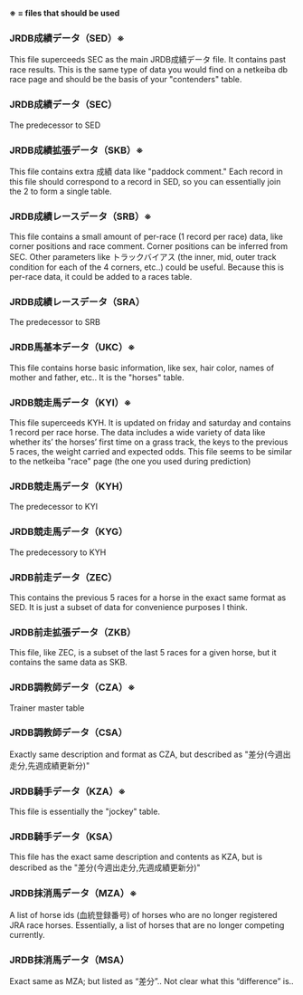 **※ = files that should be used**

### JRDB成績データ（SED）※
This file superceeds SEC as the main JRDB成績データ file. It contains past race results. This is the same type of data you would find on a netkeiba db race page and should be the basis of your "contenders" table.

### JRDB成績データ（SEC）
The predecessor to SED

### JRDB成績拡張データ（SKB）※
This file contains extra 成績 data like "paddock comment." Each record in this file should correspond to a record in SED, so you can essentially join the 2 to form a single table.

### JRDB成績レースデータ（SRB）※
This file contains a small amount of per-race (1 record per race) data, like corner positions and race comment. Corner positions can be inferred from SEC. Other parameters like トラックバイアス (the inner, mid, outer track condition for each of the 4 corners, etc..) could be useful. Because this is per-race data, it could be added to a races table.

### JRDB成績レースデータ（SRA）
The predecessor to SRB

### JRDB馬基本データ（UKC）※
This file contains horse basic information, like sex, hair color, names of mother and father, etc.. It is the "horses" table.

### JRDB競走馬データ（KYI）※
This file superceeds KYH. It is updated on friday and saturday and contains 1 record per race horse. The data includes a wide variety of data like whether its’ the horses’ first time on a grass track, the keys to the previous 5 races, the weight carried and expected odds. This file seems to be similar to the netkeiba "race" page (the one you used during prediction)

### JRDB競走馬データ（KYH）
The predecessor to KYI

### JRDB競走馬データ（KYG）
The predecessory to KYH

### JRDB前走データ（ZEC）
This contains the previous 5 races for a horse in the exact same format as SED. It is just a subset of data for convenience purposes I think.

### JRDB前走拡張データ（ZKB）
This file, like ZEC, is a subset of the last 5 races for a given horse, but it contains the same data as SKB.

### JRDB調教師データ（CZA）※
Trainer master table

### JRDB調教師データ（CSA）
Exactly same description and format as CZA, but described as "差分(今週出走分,先週成績更新分)"

### JRDB騎手データ（KZA）※
This file is essentially the "jockey" table.

### JRDB騎手データ（KSA）
This file has the exact same description and contents as KZA, but is described as the "差分(今週出走分,先週成績更新分)"

### JRDB抹消馬データ（MZA）※
A list of horse ids (血統登録番号) of horses who are no longer registered JRA race horses. Essentially, a list of horses that are no longer competing currently.

### JRDB抹消馬データ（MSA）
Exact same as MZA; but listed as “差分”.. Not clear what this “difference” is..
